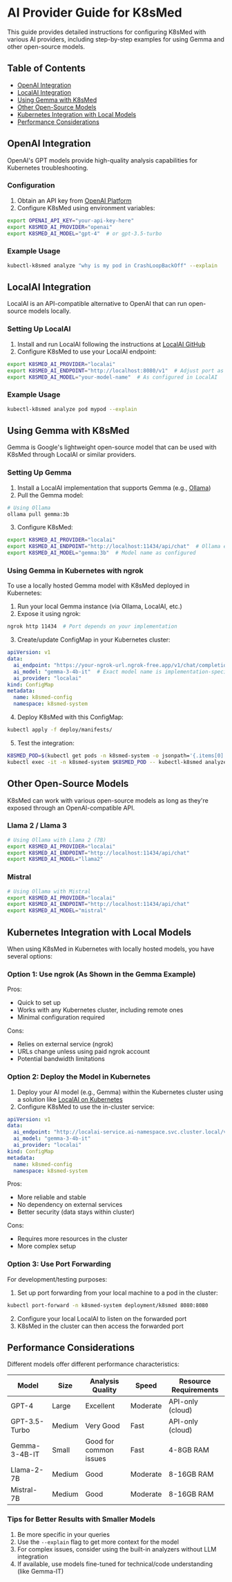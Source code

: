 # AI Provider Guide for K8sMed

This guide provides detailed instructions for configuring K8sMed with various AI providers, including step-by-step examples for using Gemma and other open-source models.

## Table of Contents

- [OpenAI Integration](#openai-integration)
- [LocalAI Integration](#localai-integration)
- [Using Gemma with K8sMed](#using-gemma-with-k8smed)
- [Other Open-Source Models](#other-open-source-models)
- [Kubernetes Integration with Local Models](#kubernetes-integration-with-local-models)
- [Performance Considerations](#performance-considerations)

## OpenAI Integration

OpenAI's GPT models provide high-quality analysis capabilities for Kubernetes troubleshooting.

### Configuration

1. Obtain an API key from [OpenAI Platform](https://platform.openai.com)
2. Configure K8sMed using environment variables:

```bash
export OPENAI_API_KEY="your-api-key-here"
export K8SMED_AI_PROVIDER="openai"
export K8SMED_AI_MODEL="gpt-4"  # or gpt-3.5-turbo
```

### Example Usage

```bash
kubectl-k8smed analyze "why is my pod in CrashLoopBackOff" --explain
```

## LocalAI Integration

LocalAI is an API-compatible alternative to OpenAI that can run open-source models locally.

### Setting Up LocalAI

1. Install and run LocalAI following the instructions at [LocalAI GitHub](https://github.com/go-skynet/LocalAI)
2. Configure K8sMed to use your LocalAI endpoint:

```bash
export K8SMED_AI_PROVIDER="localai"
export K8SMED_AI_ENDPOINT="http://localhost:8080/v1"  # Adjust port as needed
export K8SMED_AI_MODEL="your-model-name"  # As configured in LocalAI
```

### Example Usage

```bash
kubectl-k8smed analyze pod mypod --explain
```

## Using Gemma with K8sMed

Gemma is Google's lightweight open-source model that can be used with K8sMed through LocalAI or similar providers.

### Setting Up Gemma

1. Install a LocalAI implementation that supports Gemma (e.g., [Ollama](https://ollama.ai/))
2. Pull the Gemma model:

```bash
# Using Ollama
ollama pull gemma:3b
```

3. Configure K8sMed:

```bash
export K8SMED_AI_PROVIDER="localai"
export K8SMED_AI_ENDPOINT="http://localhost:11434/api/chat"  # Ollama endpoint
export K8SMED_AI_MODEL="gemma:3b"  # Model name as configured
```

### Using Gemma in Kubernetes with ngrok

To use a locally hosted Gemma model with K8sMed deployed in Kubernetes:

1. Run your local Gemma instance (via Ollama, LocalAI, etc.)
2. Expose it using ngrok:

```bash
ngrok http 11434  # Port depends on your implementation
```

3. Create/update ConfigMap in your Kubernetes cluster:

```yaml
apiVersion: v1
data:
  ai_endpoint: "https://your-ngrok-url.ngrok-free.app/v1/chat/completions"  # Note the full path
  ai_model: "gemma-3-4b-it"  # Exact model name is implementation-specific
  ai_provider: "localai"
kind: ConfigMap
metadata:
  name: k8smed-config
  namespace: k8smed-system
```

4. Deploy K8sMed with this ConfigMap:

```bash
kubectl apply -f deploy/manifests/
```

5. Test the integration:

```bash
K8SMED_POD=$(kubectl get pods -n k8smed-system -o jsonpath='{.items[0].metadata.name}')
kubectl exec -it -n k8smed-system $K8SMED_POD -- kubectl-k8smed analyze "pod test-pod has ImagePullBackOff"
```

## Other Open-Source Models

K8sMed can work with various open-source models as long as they're exposed through an OpenAI-compatible API.

### Llama 2 / Llama 3

```bash
# Using Ollama with Llama 2 (7B)
export K8SMED_AI_PROVIDER="localai"
export K8SMED_AI_ENDPOINT="http://localhost:11434/api/chat"
export K8SMED_AI_MODEL="llama2"
```

### Mistral

```bash
# Using Ollama with Mistral
export K8SMED_AI_PROVIDER="localai"
export K8SMED_AI_ENDPOINT="http://localhost:11434/api/chat"
export K8SMED_AI_MODEL="mistral"
```

## Kubernetes Integration with Local Models

When using K8sMed in Kubernetes with locally hosted models, you have several options:

### Option 1: Use ngrok (As Shown in the Gemma Example)

Pros:
- Quick to set up
- Works with any Kubernetes cluster, including remote ones
- Minimal configuration required

Cons:
- Relies on external service (ngrok)
- URLs change unless using paid ngrok account
- Potential bandwidth limitations

### Option 2: Deploy the Model in Kubernetes

1. Deploy your AI model (e.g., Gemma) within the Kubernetes cluster using a solution like [LocalAI on Kubernetes](https://localai.io/basics/getting_started/kubernetes/)
2. Configure K8sMed to use the in-cluster service:

```yaml
apiVersion: v1
data:
  ai_endpoint: "http://localai-service.ai-namespace.svc.cluster.local/v1/chat/completions"
  ai_model: "gemma-3-4b-it"
  ai_provider: "localai"
kind: ConfigMap
metadata:
  name: k8smed-config
  namespace: k8smed-system
```

Pros:
- More reliable and stable
- No dependency on external services
- Better security (data stays within cluster)

Cons:
- Requires more resources in the cluster
- More complex setup

### Option 3: Use Port Forwarding

For development/testing purposes:

1. Set up port forwarding from your local machine to a pod in the cluster:

```bash
kubectl port-forward -n k8smed-system deployment/k8smed 8080:8080
```

2. Configure your local LocalAI to listen on the forwarded port
3. K8sMed in the cluster can then access the forwarded port

## Performance Considerations

Different models offer different performance characteristics:

| Model | Size | Analysis Quality | Speed | Resource Requirements |
|-------|------|------------------|-------|------------------------|
| GPT-4 | Large | Excellent | Moderate | API-only (cloud) |
| GPT-3.5-Turbo | Medium | Very Good | Fast | API-only (cloud) |
| Gemma-3-4B-IT | Small | Good for common issues | Fast | 4-8GB RAM |
| Llama-2-7B | Medium | Good | Moderate | 8-16GB RAM |
| Mistral-7B | Medium | Good | Moderate | 8-16GB RAM |

### Tips for Better Results with Smaller Models

1. Be more specific in your queries
2. Use the `--explain` flag to get more context for the model
3. For complex issues, consider using the built-in analyzers without LLM integration
4. If available, use models fine-tuned for technical/code understanding (like Gemma-IT) 